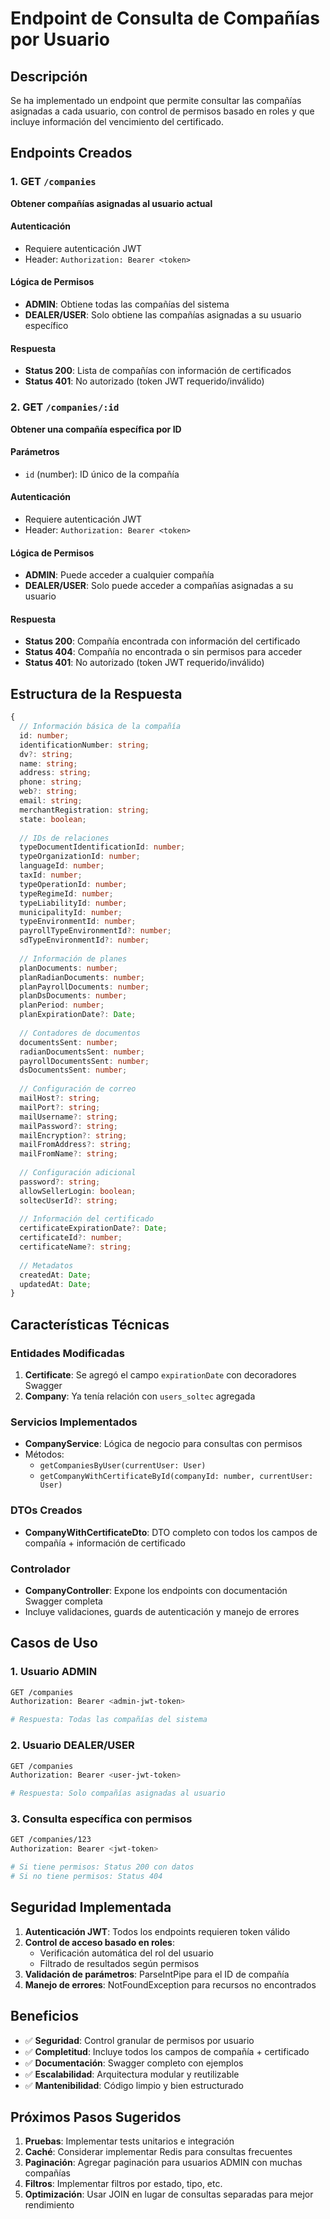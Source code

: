 # Endpoint de Consulta de Compañías por Usuario

## Descripción
Se ha implementado un endpoint que permite consultar las compañías asignadas a cada usuario, con control de permisos basado en roles y que incluye información del vencimiento del certificado.

## Endpoints Creados

### 1. GET `/companies`
**Obtener compañías asignadas al usuario actual**

#### Autenticación
- Requiere autenticación JWT
- Header: `Authorization: Bearer <token>`

#### Lógica de Permisos
- **ADMIN**: Obtiene todas las compañías del sistema
- **DEALER/USER**: Solo obtiene las compañías asignadas a su usuario específico

#### Respuesta
- **Status 200**: Lista de compañías con información de certificados
- **Status 401**: No autorizado (token JWT requerido/inválido)

### 2. GET `/companies/:id`
**Obtener una compañía específica por ID**

#### Parámetros
- `id` (number): ID único de la compañía

#### Autenticación
- Requiere autenticación JWT
- Header: `Authorization: Bearer <token>`

#### Lógica de Permisos
- **ADMIN**: Puede acceder a cualquier compañía
- **DEALER/USER**: Solo puede acceder a compañías asignadas a su usuario

#### Respuesta
- **Status 200**: Compañía encontrada con información del certificado
- **Status 404**: Compañía no encontrada o sin permisos para acceder
- **Status 401**: No autorizado (token JWT requerido/inválido)

## Estructura de la Respuesta

```typescript
{
  // Información básica de la compañía
  id: number;
  identificationNumber: string;
  dv?: string;
  name: string;
  address: string;
  phone: string;
  web?: string;
  email: string;
  merchantRegistration: string;
  state: boolean;
  
  // IDs de relaciones
  typeDocumentIdentificationId: number;
  typeOrganizationId: number;
  languageId: number;
  taxId: number;
  typeOperationId: number;
  typeRegimeId: number;
  typeLiabilityId: number;
  municipalityId: number;
  typeEnvironmentId: number;
  payrollTypeEnvironmentId?: number;
  sdTypeEnvironmentId?: number;
  
  // Información de planes
  planDocuments: number;
  planRadianDocuments: number;
  planPayrollDocuments: number;
  planDsDocuments: number;
  planPeriod: number;
  planExpirationDate?: Date;
  
  // Contadores de documentos
  documentsSent: number;
  radianDocumentsSent: number;
  payrollDocumentsSent: number;
  dsDocumentsSent: number;
  
  // Configuración de correo
  mailHost?: string;
  mailPort?: string;
  mailUsername?: string;
  mailPassword?: string;
  mailEncryption?: string;
  mailFromAddress?: string;
  mailFromName?: string;
  
  // Configuración adicional
  password?: string;
  allowSellerLogin: boolean;
  soltecUserId?: string;
  
  // Información del certificado
  certificateExpirationDate?: Date;
  certificateId?: number;
  certificateName?: string;
  
  // Metadatos
  createdAt: Date;
  updatedAt: Date;
}
```

## Características Técnicas

### Entidades Modificadas
1. **Certificate**: Se agregó el campo `expirationDate` con decoradores Swagger
2. **Company**: Ya tenía relación con `users_soltec` agregada

### Servicios Implementados
- **CompanyService**: Lógica de negocio para consultas con permisos
- Métodos:
  - `getCompaniesByUser(currentUser: User)`
  - `getCompanyWithCertificateById(companyId: number, currentUser: User)`

### DTOs Creados
- **CompanyWithCertificateDto**: DTO completo con todos los campos de compañía + información de certificado

### Controlador
- **CompanyController**: Expone los endpoints con documentación Swagger completa
- Incluye validaciones, guards de autenticación y manejo de errores

## Casos de Uso

### 1. Usuario ADMIN
```bash
GET /companies
Authorization: Bearer <admin-jwt-token>

# Respuesta: Todas las compañías del sistema
```

### 2. Usuario DEALER/USER
```bash
GET /companies
Authorization: Bearer <user-jwt-token>

# Respuesta: Solo compañías asignadas al usuario
```

### 3. Consulta específica con permisos
```bash
GET /companies/123
Authorization: Bearer <jwt-token>

# Si tiene permisos: Status 200 con datos
# Si no tiene permisos: Status 404
```

## Seguridad Implementada

1. **Autenticación JWT**: Todos los endpoints requieren token válido
2. **Control de acceso basado en roles**: 
   - Verificación automática del rol del usuario
   - Filtrado de resultados según permisos
3. **Validación de parámetros**: ParseIntPipe para el ID de compañía
4. **Manejo de errores**: NotFoundException para recursos no encontrados

## Beneficios

- ✅ **Seguridad**: Control granular de permisos por usuario
- ✅ **Completitud**: Incluye todos los campos de compañía + certificado
- ✅ **Documentación**: Swagger completo con ejemplos
- ✅ **Escalabilidad**: Arquitectura modular y reutilizable
- ✅ **Mantenibilidad**: Código limpio y bien estructurado

## Próximos Pasos Sugeridos

1. **Pruebas**: Implementar tests unitarios e integración
2. **Caché**: Considerar implementar Redis para consultas frecuentes
3. **Paginación**: Agregar paginación para usuarios ADMIN con muchas compañías
4. **Filtros**: Implementar filtros por estado, tipo, etc.
5. **Optimización**: Usar JOIN en lugar de consultas separadas para mejor rendimiento 